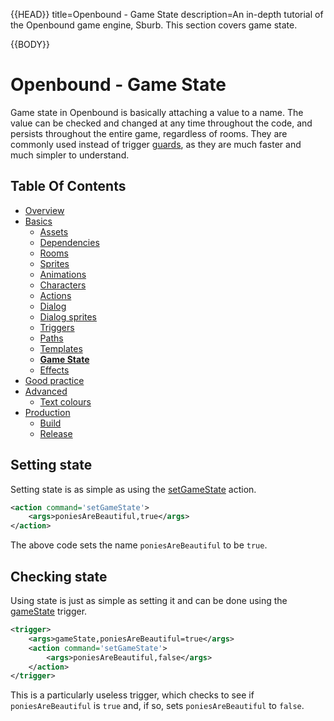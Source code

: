 {{HEAD}}
title=Openbound - Game State
description=An in-depth tutorial of the Openbound game engine, Sburb. This section covers game state.

{{BODY}}

# Openbound - Game State

Game state in Openbound is basically attaching a value to a name. The value can be checked and changed at any time throughout the code, and persists throughout the entire game, regardless of rooms. They are commonly used instead of trigger [guards](./openbound-triggers#guards), as they are much faster and much simpler to understand.

## Table Of Contents

-   [Overview](./openbound-overview)
-   [Basics](./openbound-basics)
    -   [Assets](./openbound-assets)
    -   [Dependencies](./openbound-dependencies)
    -   [Rooms](./openbound-rooms)
    -   [Sprites](./openbound-sprites)
    -   [Animations](./openbound-animations)
    -   [Characters](./openbound-characters)
    -   [Actions](./openbound-actions)
    -   [Dialog](./openbound-dialog)
    -   [Dialog sprites](./openbound-dialog-sprites)
    -   [Triggers](./openbound-triggers)
    -   [Paths](./openbound-paths)
    -   [Templates](./openbound-templates)
    -   [**Game State**](./openbound-gamestate)
    -   [Effects](./openbound-effects)
-   [Good practice](./openbound-good-practice)
-   [Advanced](./openbound-advanced)
    -   [Text colours](./openbound-text-colours)
-   [Production](./openbound-production)
    -   [Build](./openbound-build)
    -   [Release](openbound-release)

## Setting state

Setting state is as simple as using the [setGameState](./openbound-actions#setgamestate) action.

```xml
<action command='setGameState'>
    <args>poniesAreBeautiful,true</args>
</action>
```

The above code sets the name `poniesAreBeautiful` to be `true`.

## Checking state

Using state is just as simple as setting it and can be done using the [gameState](./openbound-triggers#gamestate) trigger.

```xml
<trigger>
    <args>gameState,poniesAreBeautiful=true</args>
    <action command='setGameState'>
        <args>poniesAreBeautiful,false</args>
    </action>
</trigger>
```

This is a particularly useless trigger, which checks to see if `poniesAreBeautiful` is `true` and, if so, sets `poniesAreBeautiful` to `false`.

